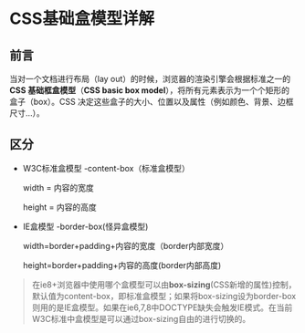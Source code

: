 # CSS基础盒模型详解

## 前言

当对一个文档进行布局（lay out）的时候，浏览器的渲染引擎会根据标准之一的 **CSS 基础框盒模型**（**CSS basic box model**），将所有元素表示为一个个矩形的盒子（box）。CSS 决定这些盒子的大小、位置以及属性（例如颜色、背景、边框尺寸…）。

## 区分
- W3C标准盒模型	-content-box（标准盒模型）

  width = 内容的宽度
  
  height = 内容的高度
  
- IE盒模型	-border-box(怪异盒模型)

  width=border+padding+内容的宽度（border内部宽度）

  height=border+padding+内容的高度(border内部高度)

> 在ie8+浏览器中使用哪个盒模型可以由**box-sizing**(CSS新增的属性)控制，默认值为content-box，即标准盒模型；如果将box-sizing设为border-box则用的是IE盒模型。如果在ie6,7,8中DOCTYPE缺失会触发IE模式。在当前W3C标准中盒模型是可以通过box-sizing自由的进行切换的。



  

